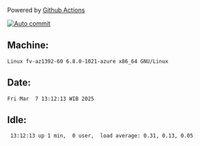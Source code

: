 Powered by [Github Actions](https://github.com/features/actions)

[![Auto commit](https://github.com/hiage/workstation/workflows/Auto%20commit/badge.svg)](https://github.com/hiage/workstation/actions?query=workflow%3A%22Auto+commit%22)

## Machine:
```
Linux fv-az1392-60 6.8.0-1021-azure x86_64 GNU/Linux
```
## Date:
```
Fri Mar  7 13:12:13 WIB 2025
```
## Idle:
```
 13:12:13 up 1 min,  0 user,  load average: 0.31, 0.13, 0.05
```
